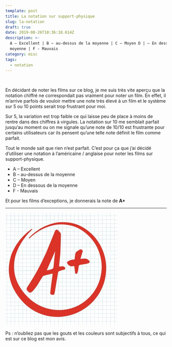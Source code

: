 ```yaml
---
template: post
title: La notation sur support-physique
slug: la-notation
draft: true
date: 2019-08-26T18:36:18.614Z
description: >-
  A – Excellent | B – au-dessus de la moyenne | C – Moyen D | – En dessous de la
  moyenne | F - Mauvais
category: misc
tags:
  - notation
---
```

![]()

En décidant de noter les films sur ce blog, je me suis très vite aperçu que la notation chiffré ne correspondait pas vraiment pour noter un film. En effet, il m’arrive parfois de vouloir mettre une note très élevé à un film et le système sur 5 ou 10 points serait trop frustrant pour moi.

Sur 5, la variation est trop faible ce qui laisse peu de place à moins de rentre dans des chiffres à virgules.
La notation sur 10 me semblait parfait jusqu’au moment ou on me signale qu’une note de 10/10 est frustrante pour certains utilisateurs car ils pensent qu’une telle note définit le film comme parfait. 

Tout le monde sait que rien n’est parfait. C’est pour ça que j’ai décidé d’utiliser une notation à l’américaine / anglaise pour noter les films sur support-physique.

* A – Excellent
* B – au-dessus de la moyenne
* C – Moyen
* D – En dessous de la moyenne
* F - Mauvais

Et pour les films d’exceptions, je donnerais la note de **A+**

****

![](/media/ckguafaweaajchp.jpg)

Ps : n’oubliez pas que les gouts et les couleurs sont subjectifs à tous, ce qui est sur ce blog est mon avis.
